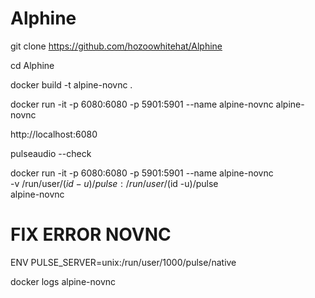 # Alphine

git clone https://github.com/hozoowhitehat/Alphine

cd Alphine

docker build -t alpine-novnc .


docker run -it -p 6080:6080 -p 5901:5901 --name alpine-novnc alpine-novnc


http://localhost:6080


pulseaudio --check


docker run -it -p 6080:6080 -p 5901:5901 --name alpine-novnc \
   -v /run/user/$(id -u)/pulse:/run/user/$(id -u)/pulse \
   alpine-novnc


  # FIX ERROR NOVNC

  ENV PULSE_SERVER=unix:/run/user/1000/pulse/native

  docker logs alpine-novnc
  
